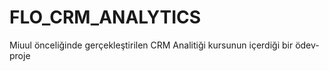 # FLO_CRM_ANALYTICS
Miuul önceliğinde gerçekleştirilen CRM Analitiği kursunun içerdiği bir ödev-proje
